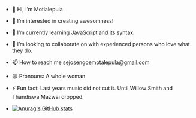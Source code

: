 - 👋 Hi, I’m Motlalepula
- 👀 I’m interested in creating awesomness!
- 🌱 I’m currently learning JavaScript and its syntax.
- 💞️ I’m looking to collaborate on with experienced persons who love what they do.
- 📫 How to reach me sejosengoemotalepula@gmail.com
- 😄 Pronouns: A whole woman
- ⚡ Fun fact: Last years music did not cut it. Until Willow Smith and Thandiswa Mazwai dropped.

- [![Anurag's GitHub stats](https://github-readme-stats.vercel.app/api?username=motlalepu)](https://github.com/anuraghazra/github-readme-stats)

<!---
Motlalepu/Motlalepu is a ✨ special ✨ repository because its `README.md` (this file) appears on your GitHub profile.
You can click the Preview link to take a look at your changes.
--->
